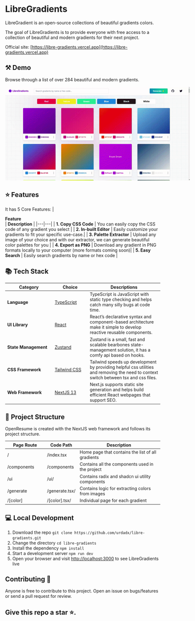 # LibreGradients

LibreGradient is an open-source collections of beautiful gradients colors.

The goal of LibreGradients is to provide everyone with free access to a collection of beautiful and modern gradients for their next project.

Official site: [https://libre-gradients.vercel.app](https://libre-gradients.vercel.app)

## ⚒️ Demo

Browse through a list of over 284 beautiful and modern gradients.

<div style="width: 600px;">

![LibreGradients Demo](.github/browse.gif)

</div>

## ⭐ Features

It has 5 Core Features:
| <div style="width:285px">**Feature**</div> | **Description** |
|---|---|
| **1. Copy CSS Code** | You can easily copy the CSS code of any gradient you select |
| **2. In-built Editor** | Easily customize your gradients to fit your specific use-case.|
| **3. Palette Extractor** | Upload any image of your choice and with our extractor, we can generate beautiful color palettes for you |
| **4. Export as PNG** | Download any gradient in PNG formats locally to your computer (more formats coming soon)|
| **5. Easy Search** | Easily search gradients by name or hex code |

## 📚 Tech Stack

| <div style="width:140px">**Category**</div> | <div style="width:100px">**Choice**</div>                   | **Descriptions**                                                                                                                     |
| ------------------------------------------- | ----------------------------------------------------------- | ------------------------------------------------------------------------------------------------------------------------------------ |
| **Language**                                | [TypeScript](https://github.com/microsoft/TypeScript)       | TypeScript is JavaScript with static type checking and helps catch many silly bugs at code time.                                     |
| **UI Library**                              | [React](https://github.com/facebook/react)                  | React’s declarative syntax and component-based architecture make it simple to develop reactive reusable components.                  |
| **State Management**                        | [Zustand](https://github.com/reduxjs/redux-toolkit)         | Zustand is a small, fast and scalable bearbones state-management solution, it has a comfy api based on hooks.                        |
| **CSS Framework**                           | [Tailwind CSS](https://github.com/tailwindlabs/tailwindcss) | Tailwind speeds up development by providing helpful css utilities and removing the need to context switch between tsx and css files. |
| **Web Framework**                           | [NextJS 13](https://github.com/vercel/next.js)              | Next.js supports static site generation and helps build efficient React webpages that support SEO.                                   |

## 📁 Project Structure

OpenResume is created with the NextJS web framework and follows its project structure.

| <div style="width:115px">**Page Route**</div> | **Code Path**  | **Description**                                   |
| --------------------------------------------- | -------------- | ------------------------------------------------- |
| /                                             | /index.tsx     | Home page that contains the list of all gradients |
| /components                                   | /components    | Contains all the components used in the project   |
| /ui                                           | /ui/           | Contains radix and shadcn ui utility components   |
| /generate                                     | /generate.tsx/ | Contains logic for extracting colors from images  |
| /[color]                                      | /[color].tsx/  | Individual page for each gradient                 |

## 💻 Local Development

1. Download the repo `git clone https://github.com/urdadx/libre-gradients.git`
2. Change the directory `cd libre-gradients`
3. Install the dependency `npm install`
4. Start a development server `npm run dev`
5. Open your browser and visit [http://localhost:3000](http://localhost:3000) to see LibreGradients live

## Contributing 🤝

Anyone is free to contribute to this project. Open an issue on bugs/features or send a pull request for review.

## Give this repo a star ⭐.
